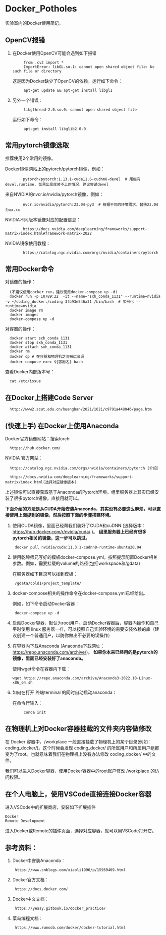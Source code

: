 # Docker_Potholes 
实验室内的Docker使用简记。

## OpenCV报错

1. 在Docker使用OpenCV可能会遇到如下报错

            from .cv2 import *
            ImportError: libGL.so.1: cannot open shared object file: No such file or directory
      
      这是因为Docker缺少了OpenCV的依赖，运行如下命令：
 
            apt-get update && apt-get install libgl1
      
2. 另外一个错误：

            libgthread-2.0.so.0: cannot open shared object file
      
   运行如下命令：
 
            apt-get install libglib2.0-0
    
## 常用pytorch镜像选取
推荐使用2个常用的镜像。

Docker镜像网站上的pytorch/pytorch镜像，例如：

            pytorch/pytorch:1.13.1-cuda11.6-cudnn8-devel  # 尾缀有devel,runtime, 如果出现库装不上的情况，建议尝试devel
            
来自NVIDIA的nvcr.io/nvidia/pytorch镜像，例如：

            nvcr.io/nvidia/pytorch:23.04-py3  # 根据不同的环境需求，替换23.04为xx.xx
            
NVIDIA不同版本镜像对应的配置信息：

            https://docs.nvidia.com/deeplearning/frameworks/support-matrix/index.html#framework-matrix-2022
            
NVIDIA镜像使用教程：

            https://catalog.ngc.nvidia.com/orgs/nvidia/containers/pytorch
            
## 常用Docker命令

对镜像的操作：

      (不建议使用docker run，建议使用docker-compose up -d)
      docker run -p 10789:22  -it --name="sxh_conda_1131" --runtime=nvidia -v ~/coding_docker:/coding 3fb93e546a31 /bin/bash  # 实例化 --runtime=nvidia
      docker image rm
      docker images
      docker-compose up -d

对容器的操作：

      docker start sxh_conda_1131
      docker stop sxh_conda_1131
      docker attach sxh_conda_1131
      docker rm
      docker cp # 在容器和物理机之间搬运资源
      docker-compose exec ${容器名} bash
      
 查看Docker内部版本号：
            
      cat /etc/issue 
## 在Docker上搭建Code Server
      http://www2.scut.edu.cn/huanghan/2021/1021/c9791a448046/page.htm
## (快速上手) 在Docker上使用Anaconda

Docker官方镜像网站：搜索torch
      
      https://hub.docker.com/

NVIDIA 官方网站：

      https://catalog.ngc.nvidia.com/orgs/nvidia/containers/pytorch (介绍)
      
      https://docs.nvidia.com/deeplearning/frameworks/support-matrix/index.html(选择对应镜像版本)
上述镜像可以直接获取基于Anaconda的Pytorch环境。组里服务器上其实已经安装了很多pytorch镜像，直接用就可以。

**下面介绍的方法是从CUDA开始安装Anaconda，其实没有必要这么麻烦，可以直接使用上面提到的镜像，然后按照下面的步骤搭建环境。**

1. 使用CUDA镜像，里面已经帮我们装好了CUDA和cuDNN (选择版本：https://hub.docker.com/r/nvidia/cuda/ )。 
**组里服务器上已经有很多pytorch相关的镜像，这一步可以跳过。**

        docker pull nvidia/cuda:11.3.1-cudnn8-runtime-ubuntu20.04

2. 使用乾坤师兄写好的模板docker-compose.yml，按照提示配置Docker相关参数。例如，需要挂载的volume的路径(包括workspace和/gdata)
   
   在服务器如下目录可以找到模板：
    
        /gdata/cold1/project_template/

3. docker-compose相关的操作命令在docker-compose.yml已经给出。

    例如，如下命令启动Docker容器：

        docker-compose up -d

4. 启动Docker容器，默认为root用户。启动Docker容器后，容器内操作和自己平时使用 linux 服务器一样，可以按照自己实验环境的需要安装依赖的库（建议创建一个普通用户，以防你做出不必要的误操作）

5. 在容器内下载Anaconda (Anaconda下载网址：https://repo.anaconda.com/archive/)。
**如果你本来已经用的是pytorch的镜像，里面已经安装好了anaconda。**

   使用wget命令在容器内下载：

       wget https://repo.anaconda.com/archive/Anaconda3-2022.10-Linux-x86_64.sh
6. 如何在打开 终端terminal 的同时自动启动anaconda：

   在命令行输入：
   
            conda init

## 在物理机上对Docker容器挂载的文件夹内容做修改

在 Docker 容器中，/workplace 一般直接挂载了物理机上的某个目录(例如：coding_docker/)。这个时候会发现 coding_docker/ 的所属用户和所属用户组都变为了root。也就意味着我们在物理机上没有办法修改 coding_docker/ 中的文件。

我们可以进入Docker容器，使用Docker容器中的root账户修改 /workplace 的访问权限。

## 在个人电脑上，使用VSCode直接连接Docker容器

进入VSCode中的扩展商店，安装如下扩展插件

    Docker
    Remote Development

进入Docker或Remote的插件页面，选择对应容器，就可以用VSCode打开它。

## 参考资料：
1. Docker中安装Anaconda：

        https://www.cnblogs.com/xiaoli1996/p/15959469.html
        
2. Docker官方文档：

        https://docs.docker.com/
      
3. Docker中文文档：

        https://yeasy.gitbook.io/docker_practice/

4. 菜鸟编程文档：
            
        https://www.runoob.com/docker/docker-tutorial.html
